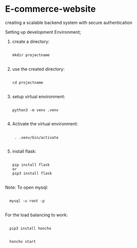 # E-commerce-website
creating a scalable backend system with secure authentication

Setting up development Environment;
1. create a directory:
   ##
       mkdir projectname
   ##
3. use the created directory:
   ##
       cd projectname
   ##
5. setup virtual environment:
   ##
       python3 -m venv .venv
   ##
7. Activate the virtual environment:
   ##
        . .venv/bin/activate
   ##
8. install flask:
   ##
       pip install flask
       or
       pip3 install flask
   ##


Note: To open mysql:
##
      mysql -u root -p
##

For the load balancing to work:
##
      pip3 install honcho
##

##
      honcho start
##




